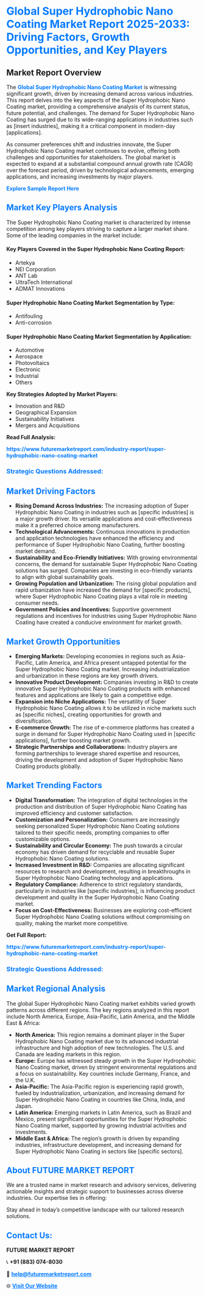 <h1 style="color: #007BFF;">Global Super Hydrophobic Nano Coating Market Report 2025-2033: Driving Factors, Growth Opportunities, and Key Players</h1>

<section id="overview">
<h2>Market Report Overview</h2>
<p>The <a href="https://www.futuremarketreport.com/industry-report/super-hydrophobic-nano-coating-market" style="color: #007BFF; text-decoration: none;"><strong>Global Super Hydrophobic Nano Coating Market</strong></a> is witnessing significant growth, driven by increasing demand across various industries. This report delves into the key aspects of the Super Hydrophobic Nano Coating market, providing a comprehensive analysis of its current status, future potential, and challenges. The demand for Super Hydrophobic Nano Coating has surged due to its wide-ranging applications in industries such as [insert industries], making it a critical component in modern-day [applications].</p>
<p>As consumer preferences shift and industries innovate, the Super Hydrophobic Nano Coating market continues to evolve, offering both challenges and opportunities for stakeholders. The global market is expected to expand at a substantial compound annual growth rate (CAGR) over the forecast period, driven by technological advancements, emerging applications, and increasing investments by major players.</p>
</section>

<section id="overview">
<p><a href="https://www.futuremarketreport.com/request-sample/reportId=88866" style="color: #007BFF; text-decoration: none;"><strong>Explore Sample Report Here</strong></a></p>
</section>

<section id="key-players">
<h2 style="color: #007BFF;">Market Key Players Analysis</h2>
<p>The Super Hydrophobic Nano Coating market is characterized by intense competition among key players striving to capture a larger market share. Some of the leading companies in the market include:</p>
<h4>Key Players Covered in the Super Hydrophobic Nano Coating Report:</h4>
<ul><li>Artekya</li><li>NEI Corporation</li><li>ANT Lab</li><li>UltraTech International</li><li>ADMAT Innovations</li></ul>
<h4>Super Hydrophobic Nano Coating Market Segmentation by Type:</h4>
<ul><li>Antifouling</li><li>Anti-corrosion</li></ul>

<h4>Super Hydrophobic Nano Coating Market Segmentation by Application:</h4>
<ul><li>Automotive</li><li>Aerospace</li><li>Photovoltaics</li><li>Electronic</li><li>Industrial</li><li>Others</li></ul>
<p><strong>Key Strategies Adopted by Market Players:</strong></p>
<ul>
<li>Innovation and R&D</li>
<li>Geographical Expansion</li>
<li>Sustainability Initiatives</li>
<li>Mergers and Acquisitions</li>
</ul>
</section>

<section>
<p><strong>Read Full Analysis: </strong></p><a href="https://www.futuremarketreport.com/industry-report/super-hydrophobic-nano-coating-market" style="color: #007BFF; text-decoration: none;"><strong>https://www.futuremarketreport.com/industry-report/super-hydrophobic-nano-coating-market</strong></a>
<h3 style="color: #007BFF;">Strategic Questions Addressed:</h3>
</section>

<section id="driving-factors">
<h2 style="color: #007BFF;">Market Driving Factors</h2>
<ul>
<li><strong>Rising Demand Across Industries:</strong> The increasing adoption of Super Hydrophobic Nano Coating in industries such as [specific industries] is a major growth driver. Its versatile applications and cost-effectiveness make it a preferred choice among manufacturers.</li>
<li><strong>Technological Advancements:</strong> Continuous innovations in production and application technologies have enhanced the efficiency and performance of Super Hydrophobic Nano Coating, further boosting market demand.</li>
<li><strong>Sustainability and Eco-Friendly Initiatives:</strong> With growing environmental concerns, the demand for sustainable Super Hydrophobic Nano Coating solutions has surged. Companies are investing in eco-friendly variants to align with global sustainability goals.</li>
<li><strong>Growing Population and Urbanization:</strong> The rising global population and rapid urbanization have increased the demand for [specific products], where Super Hydrophobic Nano Coating plays a vital role in meeting consumer needs.</li>
<li><strong>Government Policies and Incentives:</strong> Supportive government regulations and incentives for industries using Super Hydrophobic Nano Coating have created a conducive environment for market growth.</li>
</ul>
</section>

<section id="growth-opportunities">
<h2 style="color: #007BFF;">Market Growth Opportunities</h2>
<ul>
<li><strong>Emerging Markets:</strong> Developing economies in regions such as Asia-Pacific, Latin America, and Africa present untapped potential for the Super Hydrophobic Nano Coating market. Increasing industrialization and urbanization in these regions are key growth drivers.</li>
<li><strong>Innovative Product Development:</strong> Companies investing in R&D to create innovative Super Hydrophobic Nano Coating products with enhanced features and applications are likely to gain a competitive edge.</li>
<li><strong>Expansion into Niche Applications:</strong> The versatility of Super Hydrophobic Nano Coating allows it to be utilized in niche markets such as [specific niches], creating opportunities for growth and diversification.</li>
<li><strong>E-commerce Growth:</strong> The rise of e-commerce platforms has created a surge in demand for Super Hydrophobic Nano Coating used in [specific applications], further boosting market growth.</li>
<li><strong>Strategic Partnerships and Collaborations:</strong> Industry players are forming partnerships to leverage shared expertise and resources, driving the development and adoption of Super Hydrophobic Nano Coating products globally.</li>
</ul>
</section>

<section id="trending-factors">
<h2 style="color: #007BFF;">Market Trending Factors</h2>
<ul>
<li><strong>Digital Transformation:</strong> The integration of digital technologies in the production and distribution of Super Hydrophobic Nano Coating has improved efficiency and customer satisfaction.</li>
<li><strong>Customization and Personalization:</strong> Consumers are increasingly seeking personalized Super Hydrophobic Nano Coating solutions tailored to their specific needs, prompting companies to offer customizable options.</li>
<li><strong>Sustainability and Circular Economy:</strong> The push towards a circular economy has driven demand for recyclable and reusable Super Hydrophobic Nano Coating solutions.</li>
<li><strong>Increased Investment in R&D:</strong> Companies are allocating significant resources to research and development, resulting in breakthroughs in Super Hydrophobic Nano Coating technology and applications.</li>
<li><strong>Regulatory Compliance:</strong> Adherence to strict regulatory standards, particularly in industries like [specific industries], is influencing product development and quality in the Super Hydrophobic Nano Coating market.</li>
<li><strong>Focus on Cost-Effectiveness:</strong> Businesses are exploring cost-efficient Super Hydrophobic Nano Coating solutions without compromising on quality, making the market more competitive.</li>
</ul>
</section>

<section>
<p><strong>Get Full Report: </strong></p><a href="https://www.futuremarketreport.com/industry-report/super-hydrophobic-nano-coating-market" style="color: #007BFF; text-decoration: none;"><strong>https://www.futuremarketreport.com/industry-report/super-hydrophobic-nano-coating-market</strong></a>
<h3 style="color: #007BFF;">Strategic Questions Addressed:</h3>
</section>


<section id="regional-analysis">
<h2 style="color: #007BFF;">Market Regional Analysis</h2>
<p>The global Super Hydrophobic Nano Coating market exhibits varied growth patterns across different regions. The key regions analyzed in this report include North America, Europe, Asia-Pacific, Latin America, and the Middle East & Africa:</p>
<ul>
<li><strong>North America:</strong> This region remains a dominant player in the Super Hydrophobic Nano Coating market due to its advanced industrial infrastructure and high adoption of new technologies. The U.S. and Canada are leading markets in this region.</li>
<li><strong>Europe:</strong> Europe has witnessed steady growth in the Super Hydrophobic Nano Coating market, driven by stringent environmental regulations and a focus on sustainability. Key countries include Germany, France, and the U.K.</li>
<li><strong>Asia-Pacific:</strong> The Asia-Pacific region is experiencing rapid growth, fueled by industrialization, urbanization, and increasing demand for Super Hydrophobic Nano Coating in countries like China, India, and Japan.</li>
<li><strong>Latin America:</strong> Emerging markets in Latin America, such as Brazil and Mexico, present significant opportunities for the Super Hydrophobic Nano Coating market, supported by growing industrial activities and investments.</li>
<li><strong>Middle East & Africa:</strong> The region’s growth is driven by expanding industries, infrastructure development, and increasing demand for Super Hydrophobic Nano Coating in sectors like [specific sectors].</li>
</ul>
</section>

<footer>
<h2 style="color: #007BFF;">About FUTURE MARKET REPORT</h2>
<p>We are a trusted name in market research and advisory services, delivering actionable insights and strategic support to businesses across diverse industries. Our expertise lies in offering:</p>

<p>Stay ahead in today’s competitive landscape with our tailored research solutions.</p>

<h2 style="color: #007BFF;">Contact Us:</h2>
<p><strong>FUTURE MARKET REPORT</strong></p>
<p>📞 <strong>+91 (883) 074-8030</strong></p>
<p>📧 <strong><a href="mailto:help@futuremarketreport.com" style="color: #007BFF;">help@futuremarketreport.com</a></strong></p>
<p>🌐 <strong><a href="https://www.futuremarketreport.com/" style="color: #007BFF;">Visit Our Website</a></strong></p>
</footer>